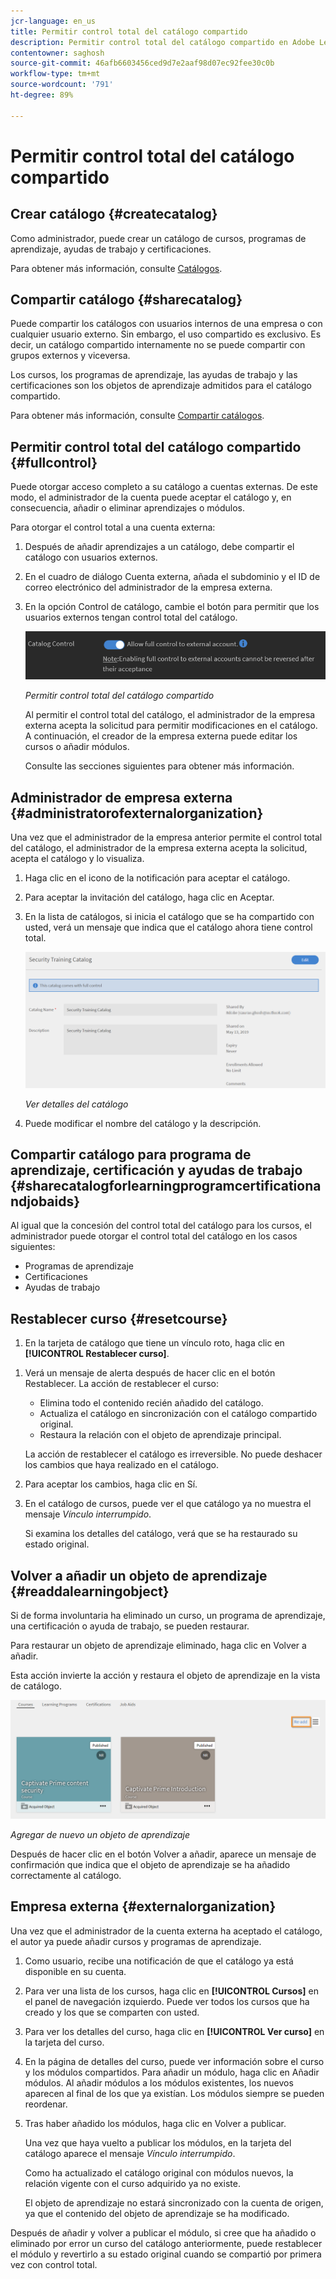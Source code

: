 ```yaml
---
jcr-language: en_us
title: Permitir control total del catálogo compartido
description: Permitir control total del catálogo compartido en Adobe Learning Manager
contentowner: saghosh
source-git-commit: 46afb6603456ced9d7e2aaf98d07ec92fee30c0b
workflow-type: tm+mt
source-wordcount: '791'
ht-degree: 89%

---
```




# Permitir control total del catálogo compartido

## Crear catálogo {#createcatalog}

Como administrador, puede crear un catálogo de cursos, programas de aprendizaje, ayudas de trabajo y certificaciones.

Para obtener más información, consulte [Catálogos](/help/migrated/administrators/feature-summary/catalogs.md).

## Compartir catálogo {#sharecatalog}

Puede compartir los catálogos con usuarios internos de una empresa o con cualquier usuario externo. Sin embargo, el uso compartido es exclusivo. Es decir, un catálogo compartido internamente no se puede compartir con grupos externos y viceversa.

Los cursos, los programas de aprendizaje, las ayudas de trabajo y las certificaciones son los objetos de aprendizaje admitidos para el catálogo compartido.

Para obtener más información, consulte [Compartir catálogos](/help/migrated/administrators/feature-summary/catalogs.md).

## Permitir control total del catálogo compartido {#fullcontrol}

Puede otorgar acceso completo a su catálogo a cuentas externas. De este modo, el administrador de la cuenta puede aceptar el catálogo y, en consecuencia, añadir o eliminar aprendizajes o módulos.

Para otorgar el control total a una cuenta externa:

1. Después de añadir aprendizajes a un catálogo, debe compartir el catálogo con usuarios externos.
1. En el cuadro de diálogo Cuenta externa, añada el subdominio y el ID de correo electrónico del administrador de la empresa externa.
1. En la opción Control de catálogo, cambie el botón para permitir que los usuarios externos tengan control total del catálogo.

   ![](assets/catalog-control.png)

   *Permitir control total del catálogo compartido*

   Al permitir el control total del catálogo, el administrador de la empresa externa acepta la solicitud para permitir modificaciones en el catálogo. A continuación, el creador de la empresa externa puede editar los cursos o añadir módulos.

   Consulte las secciones siguientes para obtener más información.

## Administrador de empresa externa {#administratorofexternalorganization}

Una vez que el administrador de la empresa anterior permite el control total del catálogo, el administrador de la empresa externa acepta la solicitud, acepta el catálogo y lo visualiza.

1. Haga clic en el icono de la notificación para aceptar el catálogo.

   <!--![](assets/notification-to-acceptcatalog.png)-->

1. Para aceptar la invitación del catálogo, haga clic en Aceptar.
1. En la lista de catálogos, si inicia el catálogo que se ha compartido con usted, verá un mensaje que indica que el catálogo ahora tiene control total.

   ![](assets/catalog-details.png)

   *Ver detalles del catálogo*

1. Puede modificar el nombre del catálogo y la descripción.

## Compartir catálogo para programa de aprendizaje, certificación y ayudas de trabajo {#sharecatalogforlearningprogramcertificationandjobaids}

Al igual que la concesión del control total del catálogo para los cursos, el administrador puede otorgar el control total del catálogo en los casos siguientes:

* Programas de aprendizaje
* Certificaciones
* Ayudas de trabajo

## Restablecer curso {#resetcourse}

1. En la tarjeta de catálogo que tiene un vínculo roto, haga clic en **[!UICONTROL Restablecer curso]**.

<!-- ![](assets/reset-course.png)-->

1. Verá un mensaje de alerta después de hacer clic en el botón Restablecer. La acción de restablecer el curso:

   * Elimina todo el contenido recién añadido del catálogo.
   * Actualiza el catálogo en sincronización con el catálogo compartido original.
   * Restaura la relación con el objeto de aprendizaje principal.

   La acción de restablecer el catálogo es irreversible. No puede deshacer los cambios que haya realizado en el catálogo.

1. Para aceptar los cambios, haga clic en Sí.
1. En el catálogo de cursos, puede ver el que catálogo ya no muestra el mensaje *Vínculo interrumpido*.

   Si examina los detalles del catálogo, verá que se ha restaurado su estado original.

## Volver a añadir un objeto de aprendizaje {#readdalearningobject}

Si de forma involuntaria ha eliminado un curso, un programa de aprendizaje, una certificación o ayuda de trabajo, se pueden restaurar.

Para restaurar un objeto de aprendizaje eliminado, haga clic en Volver a añadir.

Esta acción invierte la acción y restaura el objeto de aprendizaje en la vista de catálogo.

![](assets/re-add-button.png)

*Agregar de nuevo un objeto de aprendizaje*

Después de hacer clic en el botón Volver a añadir, aparece un mensaje de confirmación que indica que el objeto de aprendizaje se ha añadido correctamente al catálogo.

## Empresa externa {#externalorganization}

Una vez que el administrador de la cuenta externa ha aceptado el catálogo, el autor ya puede añadir cursos y programas de aprendizaje.

1. Como usuario, recibe una notificación de que el catálogo ya está disponible en su cuenta.
1. Para ver una lista de los cursos, haga clic en **[!UICONTROL Cursos]** en el panel de navegación izquierdo. Puede ver todos los cursos que ha creado y los que se comparten con usted.
1. Para ver los detalles del curso, haga clic en **[!UICONTROL Ver curso]** en la tarjeta del curso.

   <!--![](assets/view-course.png)-->

1. En la página de detalles del curso, puede ver información sobre el curso y los módulos compartidos. Para añadir un módulo, haga clic en Añadir módulos. Al añadir módulos a los módulos existentes, los nuevos aparecen al final de los que ya existían. Los módulos siempre se pueden reordenar.
1. Tras haber añadido los módulos, haga clic en Volver a publicar.

   Una vez que haya vuelto a publicar los módulos, en la tarjeta del catálogo aparece el mensaje *Vínculo interrumpido*.

   Como ha actualizado el catálogo original con módulos nuevos, la relación vigente con el curso adquirido ya no existe.

   El objeto de aprendizaje no estará sincronizado con la cuenta de origen, ya que el contenido del objeto de aprendizaje se ha modificado.

   <!--![](assets/link-broken.png)-->

Después de añadir y volver a publicar el módulo, si cree que ha añadido o eliminado por error un curso del catálogo anteriormente, puede restablecer el módulo y revertirlo a su estado original cuando se compartió por primera vez con control total.
